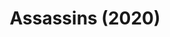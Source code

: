 ---
published: false
cancelled: COVID-19
layout: shows
title: Assassins (2020)
category: musical
details:
  Title: Assassins - wiki
  Theatre: The 5 and Dime
  Music: Stephen Sondheim - wiki
  Lyrics: Stephen Sondheim
  Book: John Weidman - wiki
  Basis: Original concept by Charles Gilbert Jr.
  Website: https://www.the5anddime.org/assassins
showtimes: |
  2020-07-31 20:00:00
  2020-08-01 20:00:00
  2020-08-02 14:00:00
  2020-08-03 20:00:00
  2020-08-06 20:00:00
  2020-08-07 20:00:00
  2020-08-08 20:00:00
  2020-08-09 14:00:00
  2020-08-13 20:00:00
  2020-08-14 20:00:00
  2020-08-15 20:00:00
  2020-08-16 14:00:00
cast: 
crew:
  Director: Lee Hamby
external_links:
  Assassins | The 5 & Dime: https://www.the5anddime.org/assassins
---
